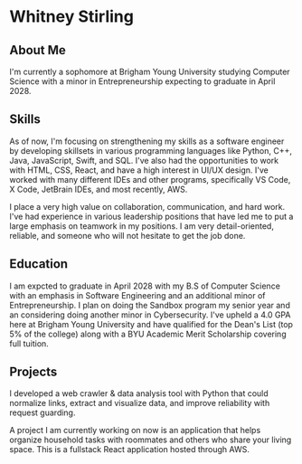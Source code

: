# Whitney Stirling

## About Me

I'm currently a sophomore at Brigham Young University studying Computer Science with a minor in Entrepreneurship expecting to graduate in April 2028.

## Skills

As of now, I'm focusing on strengthening my skills as a software engineer by developing skillsets in various programming languages like Python, C++, Java, JavaScript, Swift, and SQL. I've also had the opportunities to work with HTML, CSS, React, and have a high interest in UI/UX design. I've worked with many different IDEs and other programs, specifically VS Code, X Code, JetBrain IDEs, and most recently, AWS.

I place a very high value on collaboration, communication, and hard work. I've had experience in various leadership positions that have led me to put a large emphasis on teamwork in my positions. I am very detail-oriented, reliable, and someone who will not hesitate to get the job done. 

## Education 

I am expcted to graduate in April 2028 with my B.S of Computer Science with an emphasis in Software Engineering and an additional minor of Entrepreneurship. I plan on doing the Sandbox program my senior year and an considering doing another minor in Cybersecurity. I've upheld a 4.0 GPA here at Brigham Young University and have qualified for the Dean's List (top 5% of the college) along with a BYU Academic Merit Scholarship covering full tuition. 

## Projects

I developed a web crawler & data analysis tool with Python that could normalize links, extract and visualize data, and improve reliability with request guarding. 

A project I am currently working on now is an application that helps organize household tasks with roommates and others who share your living space. This is a fullstack React application hosted through AWS.

